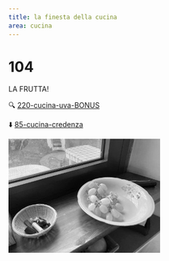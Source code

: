 ```yaml
---
title: la finesta della cucina
area: cucina
---
```

# 104
LA FRUTTA!

🔍 [220-cucina-uva-BONUS](220-cucina-uva-BONUS.md)

⬇️ [85-cucina-credenza](85-cucina-credenza.md)

![foto_83](_assets/preview/foto_83.jpg)
